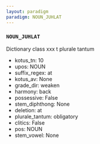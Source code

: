 ```yaml
---
layout: paradigm
paradigm: NOUN_JUHLAT
---
```

### ` NOUN_JUHLAT `

Dictionary class xxx t plurale tantum
* kotus_tn: 10
* upos: NOUN
* suffix_regex: at
* kotus_av: None
* grade_dir: weaken
* harmony: back
* possessive: False
* stem_diphthong: None
* deletion: at
* plurale_tantum: obligatory
* clitics: False
* pos: NOUN
* stem_vowel: None
